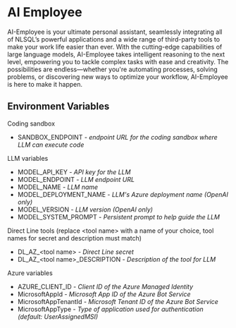 # AI Employee

AI-Employee is your ultimate personal assistant, seamlessly integrating all of NLSQL’s powerful applications and a wide range of third-party tools to make your work life easier than ever. With the cutting-edge capabilities of large language models, AI-Employee takes intelligent reasoning to the next level, empowering you to tackle complex tasks with ease and creativity. The possibilities are endless—whether you're automating processes, solving problems, or discovering new ways to optimize your workflow, AI-Employee is here to make it happen.

## Environment Variables
Coding sandbox
* SANDBOX_ENDPOINT - _endpoint URL for the coding sandbox where LLM can execute code_

LLM variables
* MODEL_API_KEY - _API key for the LLM_
* MODEL_ENDPOINT - _LLM endpoint URL_
* MODEL_NAME - _LLM name_
* MODEL_DEPLOYMENT_NAME - _LLM's Azure deployment name (OpenAI only)_
* MODEL_VERSION - _LLM version (OpenAI only)_
* MODEL_SYSTEM_PROMPT - _Persistent prompt to help guide the LLM_

Direct Line tools
(replace \<tool name\> with a name of your choice, tool names for secret and description must match)
* DL_AZ_\<tool name\> - _Direct Line secret_
* DL_AZ_\<tool name\>_DESCRIPTION - _Description of the tool for LLM_


Azure variables
* AZURE_CLIENT_ID - _Client ID of the Azure Managed Identity_
* MicrosoftAppId - _Microsoft App ID of the Azure Bot Service_
* MicrosoftAppTenantId - _Microsoft Tenant ID of the Azure Bot Service_
* MicrosoftAppType - _Type of application used for authentication (default: UserAssignedMSI)_